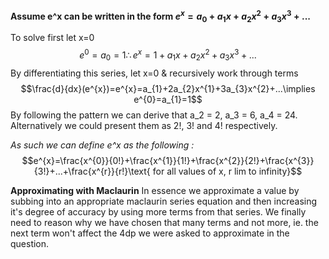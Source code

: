 **Assume e^x can be written in the form $e^{x}=a_{0}+a_{1}x+a_{2}x^{2}+a_{3}x^{3}+...$**

To solve first let x=0 $$e^{0}=a_{0}=1\therefore e^{x}=1+a_{1}x+a_{2}x^{2}+a_{3}x^{3}+...$$
By differentiating this series, let x=0 & recursively work through terms
$$\frac{d}{dx}(e^{x})=e^{x}=a_{1}+2a_{2}x^{1}+3a_{3}x^{2}+...\implies e^{0}=a_{1}=1$$
By following the pattern we can derive that a_2 = 2, a_3 = 6, a_4 = 24. Alternatively we could present them as 2!, 3! and 4! respectively.

*As such we can define e^x as the following :*
$$e^{x}=\frac{x^{0}}{0!}+\frac{x^{1}}{1!}+\frac{x^{2}}{2!}+\frac{x^{3}}{3!}+...+\frac{x^{r}}{r!}\text{  for all values of x, r lim to infinity}$$

**Approximating with Maclaurin**
In essence we approximate a value by subbing into an appropriate maclaurin series equation and then increasing it's degree of accuracy by using more terms from that series. We finally need to reason why we have chosen that many terms and not more, ie. the next term won't affect the 4dp we were asked to approximate in the question.
